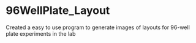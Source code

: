 # 96WellPlate_Layout
Created a easy to use program to generate images of layouts for 96-well plate experiments in the lab
